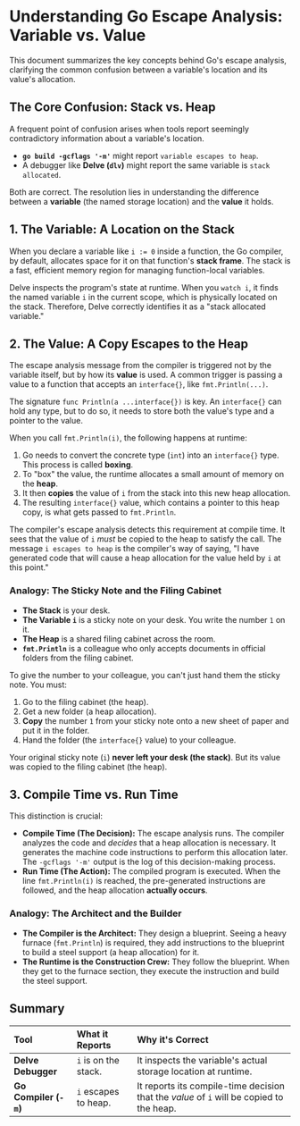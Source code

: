 # Understanding Go Escape Analysis: Variable vs. Value

This document summarizes the key concepts behind Go's escape analysis, clarifying the common confusion between a variable's location and its value's allocation.

## The Core Confusion: Stack vs. Heap

A frequent point of confusion arises when tools report seemingly contradictory information about a variable's location.

- **`go build -gcflags '-m'`** might report `variable escapes to heap`.
- A debugger like **Delve (`dlv`)** might report the same variable is `stack allocated`.

Both are correct. The resolution lies in understanding the difference between a **variable** (the named storage location) and the **value** it holds.

## 1. The Variable: A Location on the Stack

When you declare a variable like `i := 0` inside a function, the Go compiler, by default, allocates space for it on that function's **stack frame**. The stack is a fast, efficient memory region for managing function-local variables.

Delve inspects the program's state at runtime. When you `watch i`, it finds the named variable `i` in the current scope, which is physically located on the stack. Therefore, Delve correctly identifies it as a "stack allocated variable."

## 2. The Value: A Copy Escapes to the Heap

The escape analysis message from the compiler is triggered not by the variable itself, but by how its **value** is used. A common trigger is passing a value to a function that accepts an `interface{}`, like `fmt.Println(...)`.

The signature `func Println(a ...interface{})` is key. An `interface{}` can hold any type, but to do so, it needs to store both the value's type and a pointer to the value.

When you call `fmt.Println(i)`, the following happens at runtime:

1.  Go needs to convert the concrete type (`int`) into an `interface{}` type. This process is called **boxing**.
2.  To "box" the value, the runtime allocates a small amount of memory on the **heap**.
3.  It then **copies** the value of `i` from the stack into this new heap allocation.
4.  The resulting `interface{}` value, which contains a pointer to this heap copy, is what gets passed to `fmt.Println`.

The compiler's escape analysis detects this requirement at compile time. It sees that the value of `i` *must* be copied to the heap to satisfy the call. The message `i escapes to heap` is the compiler's way of saying, "I have generated code that will cause a heap allocation for the value held by `i` at this point."

### Analogy: The Sticky Note and the Filing Cabinet

- **The Stack** is your desk.
- **The Variable `i`** is a sticky note on your desk. You write the number `1` on it.
- **The Heap** is a shared filing cabinet across the room.
- **`fmt.Println`** is a colleague who only accepts documents in official folders from the filing cabinet.

To give the number to your colleague, you can't just hand them the sticky note. You must:
1.  Go to the filing cabinet (the heap).
2.  Get a new folder (a heap allocation).
3.  **Copy** the number `1` from your sticky note onto a new sheet of paper and put it in the folder.
4.  Hand the folder (the `interface{}` value) to your colleague.

Your original sticky note (`i`) **never left your desk (the stack)**. But its value was copied to the filing cabinet (the heap).

## 3. Compile Time vs. Run Time

This distinction is crucial:

- **Compile Time (The Decision):** The escape analysis runs. The compiler analyzes the code and *decides* that a heap allocation is necessary. It generates the machine code instructions to perform this allocation later. The `-gcflags '-m'` output is the log of this decision-making process.
- **Run Time (The Action):** The compiled program is executed. When the line `fmt.Println(i)` is reached, the pre-generated instructions are followed, and the heap allocation **actually occurs**.

### Analogy: The Architect and the Builder

- **The Compiler is the Architect:** They design a blueprint. Seeing a heavy furnace (`fmt.Println`) is required, they add instructions to the blueprint to build a steel support (a heap allocation) for it.
- **The Runtime is the Construction Crew:** They follow the blueprint. When they get to the furnace section, they execute the instruction and build the steel support.

## Summary

| Tool | What it Reports | Why it's Correct |
| :--- | :--- | :--- |
| **Delve Debugger** | `i` is on the stack. | It inspects the variable's actual storage location at runtime. |
| **Go Compiler (`-m`)** | `i` escapes to heap. | It reports its compile-time decision that the *value* of `i` will be copied to the heap. |
